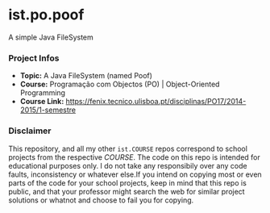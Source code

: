# ist.po.poof
A simple Java FileSystem

### Project Infos
* **Topic:** A Java FileSystem (named Poof)
* **Course:** Programação com Objectos (PO) | Object-Oriented Programming
* **Course Link:** https://fenix.tecnico.ulisboa.pt/disciplinas/PO17/2014-2015/1-semestre


### Disclaimer
This repository, and all my other `ist.COURSE` repos correspond to school projects from the respective *COURSE*. The code on this repo is intended for educational purposes only. I do not take any responsibily over any code faults, inconsistency or whatever else.If you intend on copying most or even parts of the code for your school projects, keep in mind that this repo is public, and that your professor might search the web for similar project solutions or whatnot and choose to fail you for copying.
